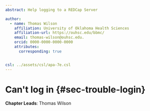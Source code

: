 ```yaml
---
abstract: Help logging to a REDCap Server

author:
  - name: Thomas Wilson
    affiliation: University of Oklahoma Health Sciences
    affiliation-url: https://ouhsc.edu/bbmc/
    email: thomas-wilson@ouhsc.edu.
    orcid: 0000-0000-0000-0000
    attributes:
      corresponding: true


csl: ../assets/csl/apa-7e.csl
---
```


# Can't log in {#sec-trouble-login}

**Chapter Leads**: Thomas Wilson
